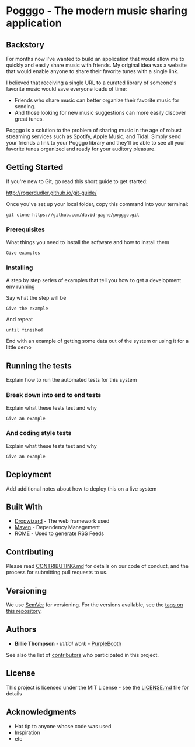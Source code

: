 # Pogggo - The modern music sharing application

## Backstory
For months now I've wanted to build an application that would allow me to quickly and easily share music with friends. My original idea was a website that would enable anyone to share their favorite tunes with a single link. 

I believed that receiving a single URL to a curated library of someone's favorite music would save everyone loads of time:

- Friends who share music can better organize their favorite music for sending.
- And those looking for new music suggestions can more easily discover great tunes.

Pogggo is a solution to the problem of sharing music in the age of robust streaming services such as Spotify, Apple Music, and Tidal. Simply send your friends a link to your Pogggo library and they'll be able to see all your favorite tunes organized and ready for your auditory pleasure.

## Getting Started

If you're new to Git, go read this short guide to get started:

http://rogerdudler.github.io/git-guide/

Once you've set up your local folder, copy this command into your terminal:

```git clone https://github.com/david-gagne/pogggo.git```


### Prerequisites

What things you need to install the software and how to install them

```
Give examples
```


### Installing

A step by step series of examples that tell you how to get a development env running

Say what the step will be

```
Give the example
```

And repeat

```
until finished
```

End with an example of getting some data out of the system or using it for a little demo

## Running the tests

Explain how to run the automated tests for this system

### Break down into end to end tests

Explain what these tests test and why

```
Give an example
```

### And coding style tests

Explain what these tests test and why

```
Give an example
```

## Deployment

Add additional notes about how to deploy this on a live system

## Built With

* [Dropwizard](http://www.dropwizard.io/1.0.2/docs/) - The web framework used
* [Maven](https://maven.apache.org/) - Dependency Management
* [ROME](https://rometools.github.io/rome/) - Used to generate RSS Feeds

## Contributing

Please read [CONTRIBUTING.md](https://gist.github.com/PurpleBooth/b24679402957c63ec426) for details on our code of conduct, and the process for submitting pull requests to us.

## Versioning

We use [SemVer](http://semver.org/) for versioning. For the versions available, see the [tags on this repository](https://github.com/your/project/tags). 

## Authors

* **Billie Thompson** - *Initial work* - [PurpleBooth](https://github.com/PurpleBooth)

See also the list of [contributors](https://github.com/your/project/contributors) who participated in this project.

## License

This project is licensed under the MIT License - see the [LICENSE.md](LICENSE.md) file for details

## Acknowledgments

* Hat tip to anyone whose code was used
* Inspiration
* etc